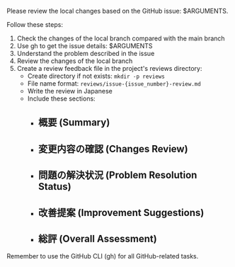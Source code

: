 Please review the local changes based on the GitHub issue: $ARGUMENTS.

Follow these steps:

1. Check the changes of the local branch compared with the main branch
2. Use gh to get the issue details: $ARGUMENTS
3. Understand the problem described in the issue
4. Review the changes of the local branch
5. Create a review feedback file in the project's reviews directory:
   - Create directory if not exists: `mkdir -p reviews`
   - File name format: `reviews/issue-{issue_number}-review.md`
   - Write the review in Japanese
   - Include these sections:
     * ## 概要 (Summary)
     * ## 変更内容の確認 (Changes Review)
     * ## 問題の解決状況 (Problem Resolution Status)
     * ## 改善提案 (Improvement Suggestions)
     * ## 総評 (Overall Assessment)

Remember to use the GitHub CLI (gh) for all GitHub-related tasks.

